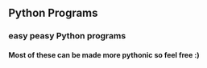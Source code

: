 ## Python Programs

### easy peasy Python programs

#### Most of these can be made more pythonic so feel free :)
